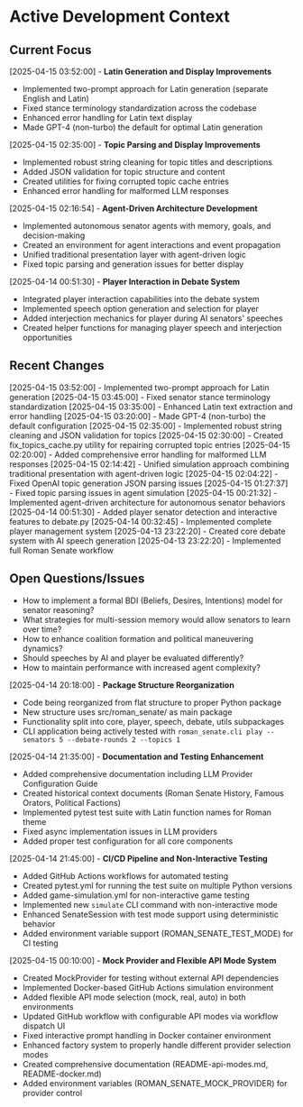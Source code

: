 # Active Development Context

## Current Focus

[2025-04-15 03:52:00] - **Latin Generation and Display Improvements**
- Implemented two-prompt approach for Latin generation (separate English and Latin)
- Fixed stance terminology standardization across the codebase
- Enhanced error handling for Latin text display
- Made GPT-4 (non-turbo) the default for optimal Latin generation

[2025-04-15 02:35:00] - **Topic Parsing and Display Improvements**
- Implemented robust string cleaning for topic titles and descriptions
- Added JSON validation for topic structure and content
- Created utilities for fixing corrupted topic cache entries
- Enhanced error handling for malformed LLM responses

[2025-04-15 02:16:54] - **Agent-Driven Architecture Development**
- Implemented autonomous senator agents with memory, goals, and decision-making
- Created an environment for agent interactions and event propagation
- Unified traditional presentation layer with agent-driven logic
- Fixed topic parsing and generation issues for better display

[2025-04-14 00:51:30] - **Player Interaction in Debate System**
- Integrated player interaction capabilities into the debate system
- Implemented speech option generation and selection for player
- Added interjection mechanics for player during AI senators' speeches
- Created helper functions for managing player speech and interjection opportunities

## Recent Changes

[2025-04-15 03:52:00] - Implemented two-prompt approach for Latin generation
[2025-04-15 03:45:00] - Fixed senator stance terminology standardization
[2025-04-15 03:35:00] - Enhanced Latin text extraction and error handling
[2025-04-15 03:20:00] - Made GPT-4 (non-turbo) the default configuration
[2025-04-15 02:35:00] - Implemented robust string cleaning and JSON validation for topics
[2025-04-15 02:30:00] - Created fix_topics_cache.py utility for repairing corrupted topic entries
[2025-04-15 02:20:00] - Added comprehensive error handling for malformed LLM responses
[2025-04-15 02:14:42] - Unified simulation approach combining traditional presentation with agent-driven logic
[2025-04-15 02:04:22] - Fixed OpenAI topic generation JSON parsing issues
[2025-04-15 01:27:37] - Fixed topic parsing issues in agent simulation
[2025-04-15 00:21:32] - Implemented agent-driven architecture for autonomous senator behaviors
[2025-04-14 00:51:30] - Added player senator detection and interactive features to debate.py
[2025-04-14 00:32:45] - Implemented complete player management system
[2025-04-13 23:22:20] - Created core debate system with AI speech generation
[2025-04-13 23:22:20] - Implemented full Roman Senate workflow

## Open Questions/Issues

- How to implement a formal BDI (Beliefs, Desires, Intentions) model for senator reasoning?
- What strategies for multi-session memory would allow senators to learn over time?
- How to enhance coalition formation and political maneuvering dynamics?
- Should speeches by AI and player be evaluated differently?
- How to maintain performance with increased agent complexity?

[2025-04-14 20:18:00] - **Package Structure Reorganization**
- Code being reorganized from flat structure to proper Python package
- New structure uses src/roman_senate/ as main package
- Functionality split into core, player, speech, debate, utils subpackages
- CLI application being actively tested with `roman_senate.cli play --senators 5 --debate-rounds 2 --topics 1`

[2025-04-14 21:35:00] - **Documentation and Testing Enhancement**
- Added comprehensive documentation including LLM Provider Configuration Guide
- Created historical context documents (Roman Senate History, Famous Orators, Political Factions)
- Implemented pytest test suite with Latin function names for Roman theme
- Fixed async implementation issues in LLM providers
- Added proper test configuration for all core components

[2025-04-14 21:45:00] - **CI/CD Pipeline and Non-Interactive Testing**
- Added GitHub Actions workflows for automated testing
- Created pytest.yml for running the test suite on multiple Python versions
- Added game-simulation.yml for non-interactive game testing
- Implemented new `simulate` CLI command with non-interactive mode
- Enhanced SenateSession with test mode support using deterministic behavior
- Added environment variable support (ROMAN_SENATE_TEST_MODE) for CI testing

[2025-04-15 00:10:00] - **Mock Provider and Flexible API Mode System**
- Created MockProvider for testing without external API dependencies
- Implemented Docker-based GitHub Actions simulation environment
- Added flexible API mode selection (mock, real, auto) in both environments
- Updated GitHub workflow with configurable API modes via workflow dispatch UI
- Fixed interactive prompt handling in Docker container environment
- Enhanced factory system to properly handle different provider selection modes
- Created comprehensive documentation (README-api-modes.md, README-docker.md)
- Added environment variables (ROMAN_SENATE_MOCK_PROVIDER) for provider control
